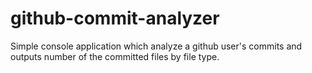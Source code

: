 github-commit-analyzer
======================

Simple console application which analyze a github user's commits and outputs number of the committed files by file type.

